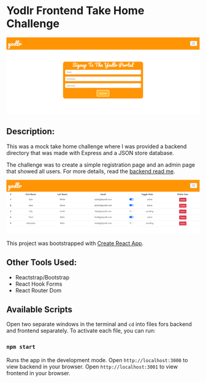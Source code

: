 # Yodlr Frontend Take Home Challenge

<img src='./public/yodlr-form.png' alt=''>

## Description: 

This was a mock take home challenge where I was provided a backend directory that was made with Express and a JSON store database. 

The challenge was to create a simple registration page and an admin page that showed all users. For more details, read the [backend read me](https://github.com/pasha-log/yodlr-take-home-challenge/blob/main/yodlr-backend/README.md).

<img src='./public/yodlr-table.png' alt=''>

This project was bootstrapped with [Create React App](https://github.com/facebook/create-react-app).

## Other Tools Used:

* Reactstrap/Bootstrap
* React Hook Forms 
* React Router Dom

## Available Scripts

Open two separate windows in the terminal and ```cd``` into files fors backend and frontend separately.
To activate each file, you can run:

### `npm start`

Runs the app in the development mode.
Open ```http://localhost:3000``` to view backend in your browser.
Open ```http://localhost:3001``` to view frontend in your browser.
